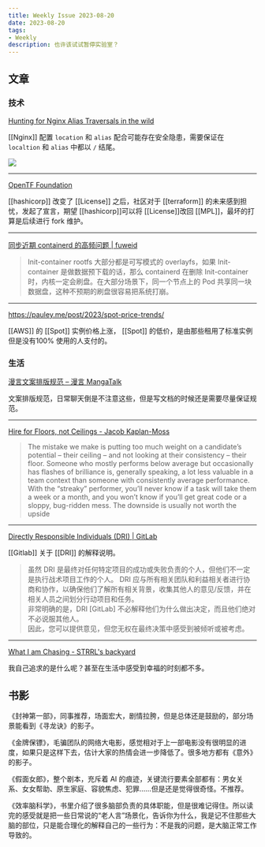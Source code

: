 ```yaml
---
title: Weekly Issue 2023-08-20
date: 2023-08-20
tags:
- Weekly
description: 也许该试试暂停实验室？
---
```



## 文章

### 技术

[Hunting for Nginx Alias Traversals in the wild](https://labs.hakaioffsec.com/nginx-alias-traversal/)

[[Nginx]] 配置 `location` 和 `alias` 配合可能存在安全隐患，需要保证在 `localtion` 和 `alias` 中都以 `/` 结尾。

![](https://zdyxry.github.io/images/nginx_alias_traversals.png)

---

[OpenTF Foundation](https://opentf.org/)

[[hashicorp]] 改变了 [[License]] 之后，社区对于 [[terraform]] 的未来感到担忧，发起了宣言，期望 [[hashicorp]]可以将 [[License]]改回 [[MPL]]，最坏的打算是后续进行 fork 维护。

---

[同步近期 containerd 的高频问题 | fuweid](https://fuweid.com/post/2023-08-sync-containerd-issue/)

> Init-container rootfs 大部分都是可写模式的 overlayfs，如果 Init-container 是做数据预下载的话，那么 containerd 在删除 Init-container 时，内核一定会刷盘。在大部分场景下，同一个节点上的 Pod 共享同一块数据盘，这种不预期的刷盘很容易把系统打崩。  

---

https://pauley.me/post/2023/spot-price-trends/

[[AWS]] 的 [[Spot]] 实例价格上涨， [[Spot]] 的低价，是由那些租用了标准实例但是没有100% 使用的人支付的。


### 生活


[漫言文案排版规范 – 漫言 MangaTalk](https://mangatalk.net/typesetting/)

文案排版规范，日常聊天倒是不注意这些，但是写文档的时候还是需要尽量保证规范。

---


[Hire for Floors, not Ceilings - Jacob Kaplan-Moss](https://jacobian.org/2023/aug/16/floors-not-ceilings/)

> The mistake we make is putting too much weight on a candidate’s potential – their ceiling – and not looking at their consistency – their floor. Someone who mostly performs below average but occasionally has flashes of brilliance is, generally speaking, a lot less valuable in a team context than someone with consistently average performance. With the “streaky” performer, you’ll never know if a task will take them a week or a month, and you won’t know if you’ll get great code or a sloppy, bug-ridden mess. The downside is usually not worth the upside  

---

[Directly Responsible Individuals (DRI) | GitLab](https://about.gitlab.com/handbook/people-group/directly-responsible-individuals/)

[[Gitlab]] 关于 [[DRI]] 的解释说明。

> 虽然 DRI 是最终对任何特定项目的成功或失败负责的个人，但他们不一定是执行战术项目工作的个人。 DRI 应与所有相关团队和利益相关者进行协商和协作，以确保他们了解所有相关背景，收集其他人的意见/反馈，并在相关人员之间划分行动项目和任务。  
非常明确的是，DRI [GitLab] 不必解释他们为什么做出决定，而且他们绝对不必说服其他人。  
因此，您可以提供意见，但您无权在最终决策中感受到被倾听或被考虑。  

---

[What I am Chasing - STRRL's backyard](https://strrl.dev/post/2023/what-i-am-chasing/)

我自己追求的是什么呢？甚至在生活中感受到幸福的时刻都不多。


## 书影


《封神第一部》，同事推荐，场面宏大，剧情拉胯，但是总体还是鼓励的，部分场景能看到《寻龙诀》的影子。

《金牌保镖》，毛骗团队的网络大电影，感觉相对于上一部电影没有很明显的进度，如果只是这样下去，估计大家的热情会进一步降低了。很多地方都有《意外》的影子。

《假面女郎》，整个剧本，充斥着 AI 的痕迹，关键流行要素全部都有：男女关系、女女帮助、原生家庭、容貌焦虑、犯罪……但是还是觉得很奇怪。不推荐。

《效率脑科学》，书里介绍了很多脑部负责的具体职能，但是很难记得住。所以读完的感受就是把一些日常说的“老人言”场景化，告诉你为什么，我是记不住那些大脑的部位，只是能合理化的解释自己的一些行为：不是我的问题，是大脑正常工作导致的。
